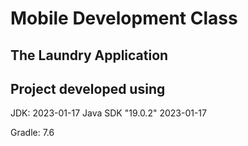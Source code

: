 # Mobile Development Class

## The Laundry Application

## Project developed using

JDK: 2023-01-17 Java SDK "19.0.2" 2023-01-17

Gradle: 7.6
